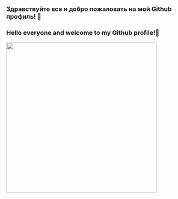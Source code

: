 ### Здравствуйте все и добро пожаловать на мой Github профиль! 👋
### Hello everyone and welcome to my Github profile!👋
<div id="header" align="left">
  <img src="https://media.giphy.com/media/3osxYlSDn290VbV076/giphy.gif"/ width= "400">
</div>
<div id="badges">
    <img src="https://komarev.com/ghpvc/?username=stud-programmist&style=flat-square&color=blue" alt=""/>
</div>
